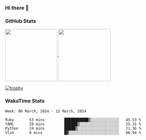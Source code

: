 ### Hi there 👋

### GitHub Stats

<a href="https://github.com/anuraghazra/github-readme-stats">
  <img align="center" height="170px" src="https://github-readme-stats.vercel.app/api/top-langs/?username=tksfjt1024&layout=compact&count_private=true&show_icons=true&show_icons=true&theme=graywhite" />
</a>
<a href="https://github.com/anuraghazra/github-readme-stats">
  <img align="center" height="170px" src="https://github-readme-stats.vercel.app/api?username=tksfjt1024&count_private=true&show_icons=true&show_icons=true&theme=graywhite" />
</a>

[![trophy](https://github-profile-trophy.vercel.app/?username=tksfjt1024)](https://github.com/ryo-ma/github-profile-trophy)

### WakaTime Stats

<!--START_SECTION:waka-->
```text
Week: 06 March, 2024 - 12 March, 2024

Ruby       53 mins         ███████████▒░░░░░░░░░░░░░   45.53 % 
YAML       29 mins         ██████▒░░░░░░░░░░░░░░░░░░   25.31 % 
Python     24 mins         █████▒░░░░░░░░░░░░░░░░░░░   21.36 % 
Slim       8 mins          █▓░░░░░░░░░░░░░░░░░░░░░░░   06.94 % 
```
<!--END_SECTION:waka-->
